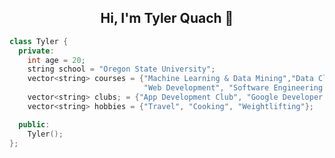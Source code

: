 <h2 align="center">Hi, I'm Tyler Quach 👋</h2>


  ```cpp
class Tyler {
    private:
      int age = 20;
      string school = "Oregon State University";
      vector<string> courses = {"Machine Learning & Data Mining","Data Cleaning for ML","Intro to Security",
                                "Web Development", "Software Engineering I"};
      vector<string> clubs; = {"App Development Club", "Google Developer Group", "Society of Asian Scientist & Engineers", "Association for Computing Machinery"};
      vector<string> hobbies = {"Travel", "Cooking", "Weightlifting"};

    public:
      Tyler(); 
  };

  ```













<!---
Splash791/Splash791 is a ✨ special ✨ repository because its `README.md` (this file) appears on your GitHub profile.
You can click the Preview link to take a look at your changes.
--->
